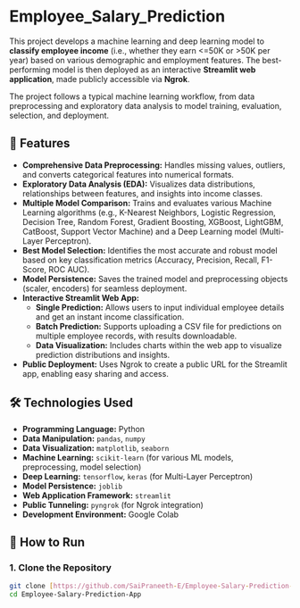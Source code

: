 # Employee_Salary_Prediction
This project develops a machine learning and deep learning model to **classify employee income** (i.e., whether they earn <=50K or >50K per year) based on various demographic and employment features. The best-performing model is then deployed as an interactive **Streamlit web application**, made publicly accessible via **Ngrok**.

The project follows a typical machine learning workflow, from data preprocessing and exploratory data analysis to model training, evaluation, selection, and deployment.

## 🌟 Features

* **Comprehensive Data Preprocessing:** Handles missing values, outliers, and converts categorical features into numerical formats.
* **Exploratory Data Analysis (EDA):** Visualizes data distributions, relationships between features, and insights into income classes.
* **Multiple Model Comparison:** Trains and evaluates various Machine Learning algorithms (e.g., K-Nearest Neighbors, Logistic Regression, Decision Tree, Random Forest, Gradient Boosting, XGBoost, LightGBM, CatBoost, Support Vector Machine) and a Deep Learning model (Multi-Layer Perceptron).
* **Best Model Selection:** Identifies the most accurate and robust model based on key classification metrics (Accuracy, Precision, Recall, F1-Score, ROC AUC).
* **Model Persistence:** Saves the trained model and preprocessing objects (scaler, encoders) for seamless deployment.
* **Interactive Streamlit Web App:**
    * **Single Prediction:** Allows users to input individual employee details and get an instant income classification.
    * **Batch Prediction:** Supports uploading a CSV file for predictions on multiple employee records, with results downloadable.
    * **Data Visualization:** Includes charts within the web app to visualize prediction distributions and insights.
* **Public Deployment:** Uses Ngrok to create a public URL for the Streamlit app, enabling easy sharing and access.

## 🛠️ Technologies Used

* **Programming Language:** Python
* **Data Manipulation:** `pandas`, `numpy`
* **Data Visualization:** `matplotlib`, `seaborn`
* **Machine Learning:** `scikit-learn` (for various ML models, preprocessing, model selection)
* **Deep Learning:** `tensorflow`, `keras` (for Multi-Layer Perceptron)
* **Model Persistence:** `joblib`
* **Web Application Framework:** `streamlit`
* **Public Tunneling:** `pyngrok` (for Ngrok integration)
* **Development Environment:** Google Colab

## 🚀 How to Run

### 1. Clone the Repository

```bash
git clone [https://github.com/SaiPraneeth-E/Employee-Salary-Prediction-App.git](https://github.com/SaiPraneeth-E/Employee-Salary-Prediction-App.git) # Update with your actual repo name
cd Employee-Salary-Prediction-App
